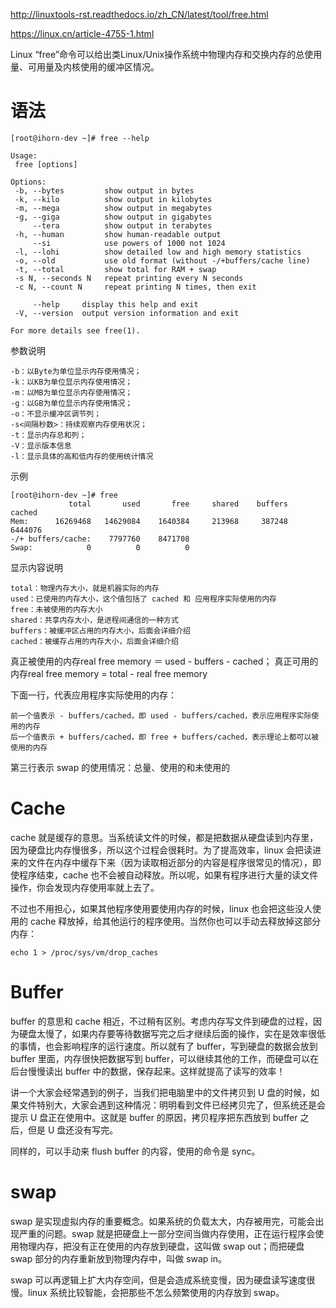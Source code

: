 http://linuxtools-rst.readthedocs.io/zh_CN/latest/tool/free.html

https://linux.cn/article-4755-1.html

Linux “free”命令可以给出类Linux/Unix操作系统中物理内存和交换内存的总使用量、可用量及内核使用的缓冲区情况。


# 语法

	[root@ihorn-dev ~]# free --help
	
	Usage:
	 free [options]
	
	Options:
	 -b, --bytes         show output in bytes
	 -k, --kilo          show output in kilobytes
	 -m, --mega          show output in megabytes
	 -g, --giga          show output in gigabytes
	     --tera          show output in terabytes
	 -h, --human         show human-readable output
	     --si            use powers of 1000 not 1024
	 -l, --lohi          show detailed low and high memory statistics
	 -o, --old           use old format (without -/+buffers/cache line)
	 -t, --total         show total for RAM + swap
	 -s N, --seconds N   repeat printing every N seconds
	 -c N, --count N     repeat printing N times, then exit
	
	     --help     display this help and exit
	 -V, --version  output version information and exit
	
	For more details see free(1).

参数说明

	-b：以Byte为单位显示内存使用情况； 
	-k：以KB为单位显示内存使用情况； 
	-m：以MB为单位显示内存使用情况； 
	-g：以GB为单位显示内存使用情况；
	-o：不显示缓冲区调节列； 
	-s<间隔秒数>：持续观察内存使用状况； 
	-t：显示内存总和列； 
	-V：显示版本信息
	-l：显示具体的高和低内存的使用统计情况
	

示例

	[root@ihorn-dev ~]# free 
	             total       used       free     shared    buffers     cached
	Mem:      16269468   14629084    1640384     213968     387248    6444076
	-/+ buffers/cache:    7797760    8471708
	Swap:            0          0          0

显示内容说明


    total：物理内存大小，就是机器实际的内存
    used：已使用的内存大小，这个值包括了 cached 和 应用程序实际使用的内存
    free：未被使用的内存大小
    shared：共享内存大小，是进程间通信的一种方式
    buffers：被缓冲区占用的内存大小，后面会详细介绍
    cached：被缓存占用的内存大小，后面会详细介绍

真正被使用的内存real free memory ＝ used - buffers - cached；
真正可用的内存real free memory = total - real free memory

下面一行，代表应用程序实际使用的内存：

    前一个值表示 - buffers/cached，即 used - buffers/cached，表示应用程序实际使用的内存
    后一个值表示 + buffers/cached，即 free + buffers/cached，表示理论上都可以被使用的内存

第三行表示 swap 的使用情况：总量、使用的和未使用的

# Cache
cache 就是缓存的意思。当系统读文件的时候，都是把数据从硬盘读到内存里，因为硬盘比内存慢很多，所以这个过程会很耗时。为了提高效率，linux 会把读进来的文件在内存中缓存下来（因为读取相近部分的内容是程序很常见的情况），即使程序结束，cache 也不会被自动释放。所以呢，如果有程序进行大量的读文件操作，你会发现内存使用率就上去了。

不过也不用担心，如果其他程序使用要使用内存的时候，linux 也会把这些没人使用的 cache 释放掉，给其他运行的程序使用。当然你也可以手动去释放掉这部分内存：

	echo 1 > /proc/sys/vm/drop_caches

# Buffer

buffer 的意思和 cache 相近，不过稍有区别。考虑内存写文件到硬盘的过程，因为硬盘太慢了，如果内存要等待数据写完之后才继续后面的操作，实在是效率很低的事情，也会影响程序的运行速度。所以就有了 buffer，写到硬盘的数据会放到 buffer 里面，内存很快把数据写到 buffer，可以继续其他的工作，而硬盘可以在后台慢慢读出 buffer 中的数据，保存起来。这样就提高了读写的效率！

讲一个大家会经常遇到的例子，当我们把电脑里中的文件拷贝到 U 盘的时候，如果文件特别大，大家会遇到这种情况：明明看到文件已经拷贝完了，但系统还是会提示 U 盘正在使用中。这就是 buffer 的原因，拷贝程序把东西放到 buffer 之后，但是 U 盘还没有写完。

同样的，可以手动来 flush buffer 的内容，使用的命令是 sync。

# swap

swap 是实现虚拟内存的重要概念。如果系统的负载太大，内存被用完，可能会出现严重的问题。swap 就是把硬盘上一部分空间当做内存使用，正在运行程序会使用物理内存，把没有正在使用的内存放到硬盘，这叫做 swap out；而把硬盘 swap 部分的内存重新放到物理内存中，叫做 swap in。

swap 可以再逻辑上扩大内存空间，但是会造成系统变慢，因为硬盘读写速度很慢。linux 系统比较智能，会把那些不怎么频繁使用的内存放到 swap。